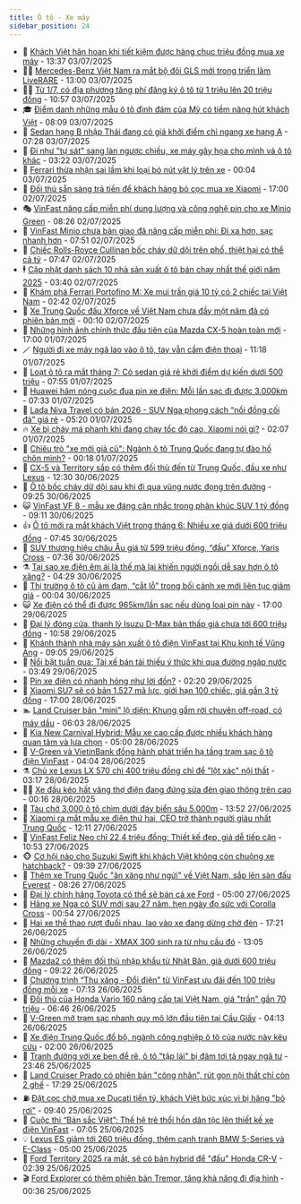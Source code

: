```yaml
---
title: Ô tô - Xe máy
sidebar_position: 24
---
```


<!-- dantri-o-to-xe-may:START -->
- 🤡 [Khách Việt hân hoan khi tiết kiệm được hàng chục triệu đồng mua xe máy](https://dantri.com.vn/o-to-xe-may/khach-viet-han-hoan-khi-tiet-kiem-duoc-hang-chuc-trieu-dong-mua-xe-may-20250703162332415.htm) - 13:37 03/07/2025
- 🧑‍💻 [Mercedes-Benz Việt Nam ra mắt bộ đôi GLS mới trong triển lãm LiveRARE](https://dantri.com.vn/o-to-xe-may/mercedes-benz-viet-nam-ra-mat-bo-doi-gls-moi-trong-trien-lam-liverare-20250703195826779.htm) - 13:00 03/07/2025
- 🧑‍💻 [Từ 1/7, có địa phương tăng phí đăng ký ô tô từ 1 triệu lên 20 triệu đồng](https://dantri.com.vn/o-to-xe-may/tu-17-co-dia-phuong-tang-phi-dang-ky-o-to-tu-1-trieu-len-20-trieu-dong-20250703162930854.htm) - 10:57 03/07/2025
- 🎓 [Điểm danh những mẫu ô tô đình đám của Mỹ có tiềm năng hút khách Việt](https://dantri.com.vn/o-to-xe-may/diem-danh-nhung-mau-o-to-dinh-dam-cua-my-co-tiem-nang-hut-khach-viet-20250703112245670.htm) - 08:09 03/07/2025
- 🌊 [Sedan hạng B nhập Thái đang có giá khởi điểm chỉ ngang xe hạng A](https://dantri.com.vn/o-to-xe-may/sedan-hang-b-nhap-thai-dang-co-gia-khoi-diem-chi-ngang-xe-hang-a-20250703122803897.htm) - 07:28 03/07/2025
- 🥷 [Đi như &quot;tự sát&quot; sang làn ngược chiều, xe máy gây họa cho mình và ô tô khác](https://dantri.com.vn/o-to-xe-may/di-nhu-tu-sat-sang-lan-nguoc-chieu-xe-may-gay-hoa-cho-minh-va-o-to-khac-20250703100723840.htm) - 03:22 03/07/2025
- 🤩 [Ferrari thừa nhận sai lầm khi loại bỏ nút vật lý trên xe](https://dantri.com.vn/o-to-xe-may/ferrari-thua-nhan-sai-lam-khi-loai-bo-nut-vat-ly-tren-xe-20250702235842635.htm) - 00:04 03/07/2025
- 🫶 [Đối thủ sẵn sàng trả tiền để khách hàng bỏ cọc mua xe Xiaomi](https://dantri.com.vn/o-to-xe-may/doi-thu-san-sang-tra-tien-de-khach-hang-bo-coc-mua-xe-xiaomi-20250702160026857.htm) - 17:00 02/07/2025
- 🎭 [VinFast nâng cấp miễn phí dung lượng và công nghệ pin cho xe Minio Green](https://dantri.com.vn/o-to-xe-may/vinfast-nang-cap-mien-phi-dung-luong-va-cong-nghe-pin-cho-xe-minio-green-20250702151833362.htm) - 08:26 02/07/2025
- 🌁 [VinFast Minio chưa bàn giao đã nâng cấp miễn phí: Đi xa hơn, sạc nhanh hơn](https://dantri.com.vn/o-to-xe-may/vinfast-minio-chua-ban-giao-da-nang-cap-mien-phi-di-xa-hon-sac-nhanh-hon-20250702132708835.htm) - 07:51 02/07/2025
- 🦩 [Chiếc Rolls-Royce Cullinan bốc cháy dữ dội trên phố, thiệt hại có thể cả tỷ](https://dantri.com.vn/o-to-xe-may/chiec-rolls-royce-cullinan-boc-chay-du-doi-tren-pho-thiet-hai-co-the-ca-ty-20250702110027382.htm) - 07:47 02/07/2025
- 🕴 [Cập nhật danh sách 10 nhà sản xuất ô tô bán chạy nhất thế giới năm 2025](https://dantri.com.vn/o-to-xe-may/cap-nhat-danh-sach-10-nha-san-xuat-o-to-ban-chay-nhat-the-gioi-nam-2025-20250701211454286.htm) - 03:40 02/07/2025
- 🎡 [Khám phá Ferrari Portofino M: Xe mui trần giá 10 tỷ có 2 chiếc tại Việt Nam](https://dantri.com.vn/o-to-xe-may/kham-pha-ferrari-portofino-m-xe-mui-tran-gia-10-ty-co-2-chiec-tai-viet-nam-20250626220750034.htm) - 02:42 02/07/2025
- 📝 [Xe Trung Quốc đấu Xforce về Việt Nam chưa đầy một năm đã có phiên bản mới](https://dantri.com.vn/o-to-xe-may/xe-trung-quoc-dau-xforce-ve-viet-nam-chua-day-mot-nam-da-co-phien-ban-moi-20250701162236670.htm) - 00:10 02/07/2025
- 🧐 [Những hình ảnh chính thức đầu tiên của Mazda CX-5 hoàn toàn mới](https://dantri.com.vn/o-to-xe-may/nhung-hinh-anh-chinh-thuc-dau-tien-cua-mazda-cx-5-hoan-toan-moi-20250701191328896.htm) - 17:00 01/07/2025
- 🪄 [Người đi xe máy ngã lao vào ô tô, tay vẫn cầm điện thoại](https://dantri.com.vn/o-to-xe-may/nguoi-di-xe-may-nga-lao-vao-o-to-tay-van-cam-dien-thoai-20250701164203667.htm) - 11:18 01/07/2025
- 🧰 [Loạt ô tô ra mắt tháng 7: Có sedan giá rẻ khởi điểm dự kiến dưới 500 triệu](https://dantri.com.vn/o-to-xe-may/loat-o-to-ra-mat-thang-7-co-sedan-gia-re-khoi-diem-du-kien-duoi-500-trieu-20250701114831451.htm) - 07:55 01/07/2025
- 🚀 [Huawei hâm nóng cuộc đua pin xe điện: Mỗi lần sạc đi được 3.000km](https://dantri.com.vn/o-to-xe-may/huawei-ham-nong-cuoc-dua-pin-xe-dien-moi-lan-sac-di-duoc-3000km-20250701130719401.htm) - 07:33 01/07/2025
- 💪 [Lada Niva Travel có bản 2026 - SUV Nga phong cách “nồi đồng cối đá” giá rẻ](https://dantri.com.vn/o-to-xe-may/lada-niva-travel-co-ban-2026-suv-nga-phong-cach-noi-dong-coi-da-gia-re-20250701121553191.htm) - 05:20 01/07/2025
- 🔥 [Xe bị cháy má phanh khi đang chạy tốc độ cao, Xiaomi nói gì?](https://dantri.com.vn/o-to-xe-may/xe-bi-chay-ma-phanh-khi-dang-chay-toc-do-cao-xiaomi-noi-gi-20250701085614146.htm) - 02:07 01/07/2025
- 🐲 [Chiêu trò &quot;xe mới giả cũ&quot;: Ngành ô tô Trung Quốc đang tự đào hố chôn mình?](https://dantri.com.vn/o-to-xe-may/chieu-tro-xe-moi-gia-cu-nganh-o-to-trung-quoc-dang-tu-dao-ho-chon-minh-20250630164900910.htm) - 00:18 01/07/2025
- 🌋 [CX-5 và Territory sắp có thêm đối thủ đến từ Trung Quốc, đầu xe như Lexus](https://dantri.com.vn/o-to-xe-may/cx-5-va-territory-sap-co-them-doi-thu-den-tu-trung-quoc-dau-xe-nhu-lexus-20250630133620046.htm) - 12:30 30/06/2025
- 🤩 [Ô tô bốc cháy dữ dội sau khi đi qua vũng nước đọng trên đường](https://dantri.com.vn/o-to-xe-may/o-to-boc-chay-du-doi-sau-khi-di-qua-vung-nuoc-dong-tren-duong-20250630153518142.htm) - 09:25 30/06/2025
- 😺 [VinFast VF 8 - mẫu xe đáng cân nhắc trong phân khúc SUV 1 tỷ đồng](https://dantri.com.vn/o-to-xe-may/vinfast-vf-8-mau-xe-dang-can-nhac-trong-phan-khuc-suv-1-ty-dong-20250630160501941.htm) - 09:11 30/06/2025
- 👍 [Ô tô mới ra mắt khách Việt trong tháng 6: Nhiều xe giá dưới 600 triệu đồng](https://dantri.com.vn/o-to-xe-may/o-to-moi-ra-mat-khach-viet-trong-thang-6-nhieu-xe-gia-duoi-600-trieu-dong-20250630010042408.htm) - 07:45 30/06/2025
- 🎃 [SUV thương hiệu châu Âu giá từ 599 triệu đồng, “đấu” Xforce, Yaris Cross](https://dantri.com.vn/o-to-xe-may/suv-thuong-hieu-chau-au-gia-tu-599-trieu-dong-dau-xforce-yaris-cross-20250630143348750.htm) - 07:36 30/06/2025
- ⚗️ [Tại sao xe điện êm ái là thế mà lại khiến người ngồi dễ say hơn ô tô xăng?](https://dantri.com.vn/o-to-xe-may/tai-sao-xe-dien-em-ai-la-the-ma-lai-khien-nguoi-ngoi-de-say-hon-o-to-xang-20250630101051614.htm) - 04:29 30/06/2025
- 🦄 [Thị trường ô tô cũ ảm đạm, “cắt lỗ” trong bối cảnh xe mới liên tục giảm giá](https://dantri.com.vn/o-to-xe-may/thi-truong-o-to-cu-am-dam-cat-lo-trong-boi-canh-xe-moi-lien-tuc-giam-gia-20250629145436068.htm) - 00:04 30/06/2025
- 😺 [Xe điện có thể đi được 965km/lần sạc nếu dùng loại pin này](https://dantri.com.vn/o-to-xe-may/xe-dien-co-the-di-duoc-965kmlan-sac-neu-dung-loai-pin-nay-20250629184950172.htm) - 17:00 29/06/2025
- 💼 [Đại lý đóng cửa, thanh lý Isuzu D-Max bản thấp giá chưa tới 600 triệu đồng](https://dantri.com.vn/o-to-xe-may/dai-ly-dong-cua-thanh-ly-isuzu-d-max-ban-thap-gia-chua-toi-600-trieu-dong-20250628145127690.htm) - 10:58 29/06/2025
- 💃 [Khánh thành nhà máy sản xuất ô tô điện VinFast tại Khu kinh tế Vũng Áng](https://dantri.com.vn/o-to-xe-may/khanh-thanh-nha-may-san-xuat-o-to-dien-vinfast-tai-khu-kinh-te-vung-ang-20250629153359539.htm) - 09:05 29/06/2025
- 🚀 [Nổi bật tuần qua: Tài xế bán tải thiếu ý thức khi qua đường ngập nước](https://dantri.com.vn/o-to-xe-may/noi-bat-tuan-qua-tai-xe-ban-tai-thieu-y-thuc-khi-qua-duong-ngap-nuoc-20250629103518929.htm) - 03:49 29/06/2025
- 🤩 [Pin xe điện có nhanh hỏng như lời đồn?](https://dantri.com.vn/o-to-xe-may/pin-xe-dien-co-nhanh-hong-nhu-loi-don-20250629010925877.htm) - 02:20 29/06/2025
- 💪 [Xiaomi SU7 sẽ có bản 1.527 mã lực, giới hạn 100 chiếc, giá gần 3 tỷ đồng](https://dantri.com.vn/o-to-xe-may/xiaomi-su7-se-co-ban-1527-ma-luc-gioi-han-100-chiec-gia-gan-3-ty-dong-20250628160520941.htm) - 17:00 28/06/2025
- 🏊 [Land Cruiser bản &quot;mini&quot; lộ diện: Khung gầm rời chuyên off-road, có máy dầu](https://dantri.com.vn/o-to-xe-may/land-cruiser-ban-mini-lo-dien-khung-gam-roi-chuyen-off-road-co-may-dau-20250628100618391.htm) - 06:03 28/06/2025
- 💄 [Kia New Carnival Hybrid: Mẫu xe cao cấp được nhiều khách hàng quan tâm và lựa chọn](https://dantri.com.vn/o-to-xe-may/kia-new-carnival-hybrid-mau-xe-cao-cap-duoc-nhieu-khach-hang-quan-tam-va-lua-chon-20250628102549667.htm) - 05:00 28/06/2025
- 👺 [V-Green và VietinBank đồng hành phát triển hạ tầng trạm sạc ô tô điện VinFast](https://dantri.com.vn/o-to-xe-may/v-green-va-vietinbank-dong-hanh-phat-trien-ha-tang-tram-sac-o-to-dien-vinfast-20250628110103920.htm) - 04:04 28/06/2025
- ⚗️ [Chủ xe Lexus LX 570 chi 400 triệu đồng chỉ để &quot;lột xác&quot; nội thất](https://dantri.com.vn/o-to-xe-may/chu-xe-lexus-lx-570-chi-400-trieu-dong-chi-de-lot-xac-noi-that-20250628095743313.htm) - 03:17 28/06/2025
- 🧑‍🏫 [Xe đầu kéo hất văng thợ điện đang đứng sửa đèn giao thông trên cao](https://dantri.com.vn/o-to-xe-may/xe-dau-keo-hat-vang-tho-dien-dang-dung-sua-den-giao-thong-tren-cao-20250628025216382.htm) - 00:16 28/06/2025
- 🦒 [Tàu chở 3.000 ô tô chìm dưới đáy biển sâu 5.000m](https://dantri.com.vn/o-to-xe-may/tau-cho-3000-o-to-chim-duoi-day-bien-sau-5000m-20250627165321631.htm) - 13:52 27/06/2025
- 🐘 [Xiaomi ra mắt mẫu xe điện thứ hai, CEO trở thành người giàu nhất Trung Quốc](https://dantri.com.vn/o-to-xe-may/xiaomi-ra-mat-mau-xe-dien-thu-hai-ceo-tro-thanh-nguoi-giau-nhat-trung-quoc-20250627171649905.htm) - 12:11 27/06/2025
- 🧠 [VinFast Feliz Neo chỉ 22,4 triệu đồng: Thiết kế đẹp, giá dễ tiếp cận](https://dantri.com.vn/o-to-xe-may/vinfast-feliz-neo-chi-224-trieu-dong-thiet-ke-dep-gia-de-tiep-can-20250627171212715.htm) - 10:53 27/06/2025
- 🐵 [Cơ hội nào cho Suzuki Swift khi khách Việt không còn chuộng xe hatchback?](https://dantri.com.vn/o-to-xe-may/co-hoi-nao-cho-suzuki-swift-khi-khach-viet-khong-con-chuong-xe-hatchback-20250627131459095.htm) - 09:39 27/06/2025
- 🤭 [Thêm xe Trung Quốc &quot;ăn xăng như ngửi&quot; về Việt Nam, sắp lên sàn đấu Everest](https://dantri.com.vn/o-to-xe-may/them-xe-trung-quoc-an-xang-nhu-ngui-ve-viet-nam-sap-len-san-dau-everest-20250627135617332.htm) - 08:26 27/06/2025
- 🤠 [Đại lý chính hãng Toyota có thể sẽ bán cả xe Ford](https://dantri.com.vn/o-to-xe-may/dai-ly-chinh-hang-toyota-co-the-se-ban-ca-xe-ford-20250627094302262.htm) - 05:00 27/06/2025
- 🫶 [Hãng xe Nga có SUV mới sau 27 năm, hẹn ngày đọ sức với Corolla Cross](https://dantri.com.vn/o-to-xe-may/hang-xe-nga-co-suv-moi-sau-27-nam-hen-ngay-do-suc-voi-corolla-cross-20250627075228680.htm) - 00:54 27/06/2025
- 🚀 [Hai xe thể thao rượt đuổi nhau, lao vào xe đang dừng chờ đèn](https://dantri.com.vn/o-to-xe-may/hai-xe-the-thao-ruot-duoi-nhau-lao-vao-xe-dang-dung-cho-den-20250626145937890.htm) - 17:21 26/06/2025
- 🎊 [Những chuyến đi dài - XMAX 300 sinh ra từ nhu cầu đó](https://dantri.com.vn/o-to-xe-may/nhung-chuyen-di-dai-xmax-300-sinh-ra-tu-nhu-cau-do-20250626200453591.htm) - 13:05 26/06/2025
- 🦄 [Mazda2 có thêm đối thủ nhập khẩu từ Nhật Bản, giá dưới 600 triệu đồng](https://dantri.com.vn/o-to-xe-may/mazda2-co-them-doi-thu-nhap-khau-tu-nhat-ban-gia-duoi-600-trieu-dong-20250626143935880.htm) - 09:22 26/06/2025
- 🥷 [Chương trình “Thu xăng - Đổi điện” từ VinFast ưu đãi đến 100 triệu đồng mỗi xe](https://dantri.com.vn/o-to-xe-may/chuong-trinh-thu-xang-doi-dien-tu-vinfast-uu-dai-den-100-trieu-dong-moi-xe-20250626140516761.htm) - 07:13 26/06/2025
- 🦏 [Đối thủ của Honda Vario 160 nâng cấp tại Việt Nam, giá &quot;trần&quot; gần 70 triệu](https://dantri.com.vn/o-to-xe-may/doi-thu-cua-honda-vario-160-nang-cap-tai-viet-nam-gia-tran-gan-70-trieu-20250626111818894.htm) - 06:46 26/06/2025
- 🤗 [V-Green mở trạm sạc nhanh quy mô lớn đầu tiên tại Cầu Giấy](https://dantri.com.vn/o-to-xe-may/v-green-mo-tram-sac-nhanh-quy-mo-lon-dau-tien-tai-cau-giay-20250626110639908.htm) - 04:13 26/06/2025
- 🐲 [Xe điện Trung Quốc đổ bộ, ngành công nghiệp ô tô của nước này kêu cứu](https://dantri.com.vn/o-to-xe-may/xe-dien-trung-quoc-do-bo-nganh-cong-nghiep-o-to-cua-nuoc-nay-keu-cuu-20250625232918650.htm) - 02:00 26/06/2025
- 🤭 [Tranh đường với xe ben để rẽ, ô tô &quot;tập lái&quot; bị đâm tơi tả ngay ngã tư](https://dantri.com.vn/o-to-xe-may/tranh-duong-voi-xe-ben-de-re-o-to-tap-lai-bi-dam-toi-ta-ngay-nga-tu-20250626003914485.htm) - 23:46 25/06/2025
- 🐻 [Land Cruiser Prado có phiên bản &quot;công nhân&quot;, rút gọn nội thất chỉ còn 2 ghế](https://dantri.com.vn/o-to-xe-may/land-cruiser-prado-co-phien-ban-cong-nhan-rut-gon-noi-that-chi-con-2-ghe-20250625194842698.htm) - 17:29 25/06/2025
- ⛽️ [Đặt cọc chờ mua xe Ducati tiền tỷ, khách Việt bức xúc vì bị hãng &quot;bỏ rơi&quot;](https://dantri.com.vn/o-to-xe-may/dat-coc-cho-mua-xe-ducati-tien-ty-khach-viet-buc-xuc-vi-bi-hang-bo-roi-20250625145919887.htm) - 09:40 25/06/2025
- 🫣 [Cuộc thi “Bản sắc Việt”: Thế hệ trẻ thổi hồn dân tộc lên thiết kế xe điện VinFast](https://dantri.com.vn/o-to-xe-may/cuoc-thi-ban-sac-viet-the-he-tre-thoi-hon-dan-toc-len-thiet-ke-xe-dien-vinfast-20250625123301408.htm) - 07:05 25/06/2025
- 💡 [Lexus ES giảm tới 260 triệu đồng, thêm cạnh tranh BMW 5-Series và E-Class](https://dantri.com.vn/o-to-xe-may/lexus-es-giam-toi-260-trieu-dong-them-canh-tranh-bmw-5-series-va-e-class-20250625100308617.htm) - 05:00 25/06/2025
- 💪 [Ford Territory 2025 ra mắt, sẽ có bản hybrid để &quot;đấu&quot; Honda CR-V](https://dantri.com.vn/o-to-xe-may/ford-territory-2025-ra-mat-se-co-ban-hybrid-de-dau-honda-cr-v-20250625093916554.htm) - 02:39 25/06/2025
- 🎬 [Ford Explorer có thêm phiên bản Tremor, tăng khả năng đi địa hình](https://dantri.com.vn/o-to-xe-may/ford-explorer-co-them-phien-ban-tremor-tang-kha-nang-di-dia-hinh-20250624214747641.htm) - 00:36 25/06/2025<!-- dantri-o-to-xe-may:END -->
